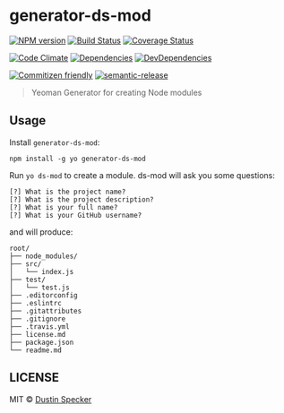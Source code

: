 # generator-ds-mod
[![NPM version](https://badge.fury.io/js/generator-ds-mod.svg)](https://badge.fury.io/js/generator-ds-mod) [![Build Status](https://travis-ci.org/dustinspecker/generator-ds-mod.svg)](https://travis-ci.org/dustinspecker/generator-ds-mod) [![Coverage Status](https://img.shields.io/coveralls/dustinspecker/generator-ds-mod.svg)](https://coveralls.io/r/dustinspecker/generator-ds-mod?branch=master)

[![Code Climate](https://codeclimate.com/github/dustinspecker/generator-ds-mod/badges/gpa.svg)](https://codeclimate.com/github/dustinspecker/generator-ds-mod) [![Dependencies](https://david-dm.org/dustinspecker/generator-ds-mod.svg)](https://david-dm.org/dustinspecker/generator-ds-mod/#info=dependencies&view=table) [![DevDependencies](https://david-dm.org/dustinspecker/generator-ds-mod/dev-status.svg)](https://david-dm.org/dustinspecker/generator-ds-mod/#info=devDependencies&view=table)

[![Commitizen friendly](https://img.shields.io/badge/commitizen-friendly-brightgreen.svg)](http://commitizen.github.io/cz-cli/)
[![semantic-release](https://img.shields.io/badge/%20%20%F0%9F%93%A6%F0%9F%9A%80-semantic--release-e10079.svg)](https://github.com/semantic-release/semantic-release)

> Yeoman Generator for creating Node modules

## Usage
Install `generator-ds-mod`:
```
npm install -g yo generator-ds-mod
```

Run `yo ds-mod` to create a module. ds-mod will ask you some questions:

```
[?] What is the project name?
[?] What is the project description?
[?] What is your full name?
[?] What is your GitHub username?
```

and will produce:
```
root/
├── node_modules/
├── src/
│   └── index.js
├── test/
│   └── test.js
├── .editorconfig
├── .eslintrc
├── .gitattributes
├── .gitignore
├── .travis.yml
├── license.md
├── package.json
└── readme.md
```

## LICENSE
MIT © [Dustin Specker](https://github.com/dustinspecker)
